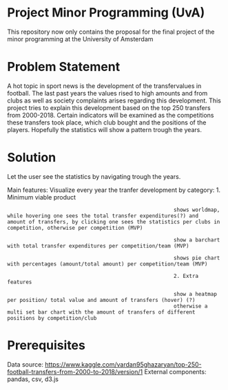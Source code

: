 # Project Minor Programming (UvA)
This repository now only contains the proposal for the final project of the minor programming at the University of Amsterdam

# Problem Statement
A hot topic in sport news is the development of the transfervalues in football. The last past years the values rised to high amounts and from clubs as well as society complaints arises regarding this development. This project tries to explain this development based on the top 250 transfers from 2000-2018. Certain indicators will be examined as the competitions these transfers took place, which club bought and the positions of the players. Hopefully the statistics will show a pattern trough the years.

# Solution
Let the user see the statistics by navigating trough the years.

Main features:
Visualize every year the tranfer development by category: 1. Minimum viable product

                                                          shows worldmap, while hovering one sees the total transfer expenditures(?) and                                                             amount of transfers, by clicking one sees the statistics per clubs in                                                                       competition, otherwise per competition (MVP)
                                                         
                                                          show a barchart with total transfer expenditures per competition/team (MVP)
                                                          
                                                          shows pie chart with percentages (amount/total amount) per competition/team (MVP)
                                                          
                                                          2. Extra features
                                                         
                                                          show a heatmap per position/ total value and amount of transfers (hover) (?)
                                                          otherwise a multi set bar chart with the amount of transfers of different                                                                   positions by competition/club 
                                                       
                                                       
# Prerequisites
Data source: https://www.kaggle.com/vardan95ghazaryan/top-250-football-transfers-from-2000-to-2018/version/1
External components: pandas, csv, d3.js
